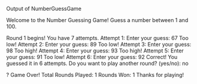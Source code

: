 Output of NumberGuessGame 
 
 Welcome to the Number Guessing Game!
Guess a number between 1 and 100.

Round 1 begins! You have 7 attempts.
Attempt 1: Enter your guess: 67
Too low!
Attempt 2: Enter your guess: 89
Too low!
Attempt 3: Enter your guess: 98
Too high!
Attempt 4: Enter your guess: 
93
Too high!
Attempt 5: Enter your guess: 91
Too low!
Attempt 6: Enter your guess: 92
 Correct! You guessed it in 6 attempts.
Do you want to play another round? (yes/no): no

? Game Over!
Total Rounds Played: 1
Rounds Won: 1
Thanks for playing!
